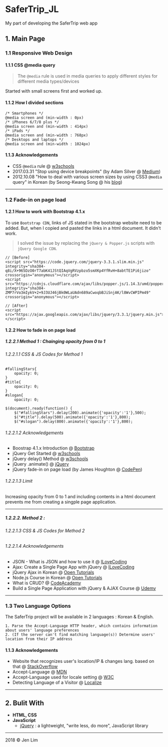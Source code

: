 # SaferTrip_JL
My part of developing the SaferTrip web app

## 1. Main Page
### 1.1 Responsive Web Design 
#### 1.1.1 CSS @media query
> The `@media` rule is used in media queries to apply different styles for different media types/devices

Started with small screens first and worked up.

#### 1.1.2 How I divided sections
    /* Smartphones */ 
    @media screen and (min-width : 0px)
    /* iPhones 6/7/8 plus */
    @media screen and (min-width : 414px)
    /* iPads */
    @media screen and (min-width : 768px)
    /* Desktops and laptops */
    @media screen and (min-width : 1024px)

#### 1.1.3 Acknowledgements
* CSS `@media` rule @ [w3schools](https://www.w3schools.com/cssref/css3_pr_mediaquery.asp)
* 2017.03.31 "Stop using device breakpoints" (by Adam Silver @ [Medium](https://medium.com/simple-human/stop-using-device-breakpoints-b11a87e2625c))
* 2012.10.08 "How to deal with various screen sizes by using CSS3 `@media` query" in Korean (by Seong-Kwang Song @ his [blog](http://blog.saltfactory.net/using-css-media-query-for-responsive-web/))

- - -

### 1.2 Fade-in on page load
#### 1.2.1 How to work with Bootstrap 4.1.x
To use `Bootstrap CDN`, links of JS stated in the bootstrap website need to be added. But, when I copied and pasted the links in a html document. It didn't work. 
> I solved the issue by replacing the `jQuery & Popper.js` scripts with `jQuery Google CDN`. 

```JS
// [Before]
<script src="https://code.jquery.com/jquery-3.3.1.slim.min.js" integrity="sha384-q8i/X+965DzO0rT7abK41JStQIAqVgRVzpbzo5smXKp4YfRvH+8abtTE1Pi6jizo" crossorigin="anonymous"></script>
<script src="https://cdnjs.cloudflare.com/ajax/libs/popper.js/1.14.3/umd/popper.min.js" integrity="sha384-ZMP7rVo3mIykV+2+9J3UJ46jBk0WLaUAdn689aCwoqbBJiSnjAK/l8WvCWPIPm49" crossorigin="anonymous"></script>
```

```JS
// [After]
<script src="https://ajax.googleapis.com/ajax/libs/jquery/3.3.1/jquery.min.js"></script>
```

#### 1.2.2 How to fade in on page load

##### 1.2.2.1 Method 1 : Chainging opacity from 0 to 1 

###### 1.2.2.1.1 CSS & JS Codes for Method 1

```JS
#fallingStars{
    opacity: 0;
}
#title{
    opacity: 0;
}
#slogan{
    opacity: 0;
```

```JS
$(document).ready(function() {
    $("#fallingStars").delay(200).animate({'opacity':'1'},500);
    $("#title").delay(500).animate({'opacity':'1'},800);
    $("#slogan").delay(800).animate({'opacity':'1'},800);
```

###### 1.2.2.1.2 Acknowledgements
* Boostrap 4.1.x Introduction @ [Bootstrap](https://getbootstrap.com/docs/4.1/getting-started/introduction/)
* jQuery Get Started @ [w3schools](https://www.w3schools.com/JQuery/jquery_get_started.asp)
* jQuery delay() Method @ [w3schools](https://www.w3schools.com/jquery/eff_delay.asp)
* jQuery .animate() @ [jQuery](http://api.jquery.com/animate/)
* jQuery fade-in on page load (by James Houghton @ [CodePen](https://codepen.io/blondersholmvik/pen/BLKxZE))

###### 1.2.2.1.3 Limit
Increasing opacity from 0 to 1 and including contents in a html document prevents me from creating a singple page application.

- - -

##### 1.2.2.2. Method 2 : 


###### 1.2.2.1.3 CSS & JS Codes for Method 2

###### 1.2.2.1.4 Acknowledgements
* JSON - What is JSON and how to use it @ [ILoveCoding](https://ilovecoding.org/lessons/json-what-is-json-and-how-to-use-it)
* Ajax: Create a Single Page App with jQuery @ [ILoveCoding](https://ilovecoding.org/lessons/ajax-create-a-single-page-app-with-jquery)
* jQuery Ajax in Korean @ [Open Tutorials](https://opentutorials.org/course/1375/6851)
* Node.js Course in Korean @ [Open Tutorials](https://opentutorials.org/course/2136)
* What is CRUD? @ [CodeAcademy](https://www.codecademy.com/articles/what-is-crud)
* Build a Single Page Application with jQuery & AJAX Course @ [Udemy](https://www.udemy.com/jquery-ajax/learn/v4/overview)

- - -

### 1.3 Two Language Options
The SaferTrip project will be available in 2 languages : Korean & English. 

    1. Parse the Accept-Language HTTP header, which contains information about users' language preferences
    2. (If the server can't find matching language(s)) Determine users' location from their IP address

#### 1.1.3 Acknowledgements
* Website that recognizes user's location/IP & changes lang. based on that @ [StackOverflow](https://stackoverflow.com/questions/2039016/website-that-recognizes-users-location-ip-changes-lang-based-on-that)
* Accept-Language @ [MDN](https://developer.mozilla.org/en-US/docs/Web/HTTP/Headers/Accept-Language)
* Accept-Language used for locale setting @ [W3C](https://www.w3.org/International/questions/qa-accept-lang-locales)
* Detecting Language of a Visitor @ [Localize](https://help.localizejs.com/docs/detecting-language-of-a-visitor)


- - -

## 2. Bulit With
* <b>HTML, CSS</b>
* <b>JavaScript</b>
    - [jQuery](https://jquery.com/) : a lightweight, "write less, do more", JavaScript library

- - -
2018 © Jen Lim 